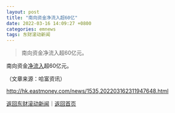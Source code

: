 ```yaml
---
layout: post
title: "南向资金净流入超60亿"
date: 2022-03-16 14:09:27 +0800
categories: emnews
tags: 东财滚动新闻
---
```

> 南向资金净流入超60亿元。

<p>南向资金<span id="Info.313"><a href="http://data.eastmoney.com/zjlx/" class="infokey">净流入</a></span>超60亿元。 </p><p class="em_media">（文章来源：哈富资讯）</p>

<http://hk.eastmoney.com/news/1535,202203162311947648.html>

[返回东财滚动新闻](//finews.withounder.com/emnews/)｜[返回首页](//finews.withounder.com/)